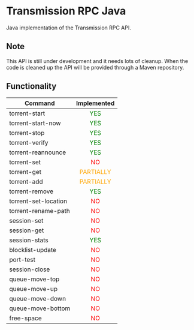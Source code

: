 Transmission RPC Java
=====================

Java implementation of the Transmission RPC API.


## Note
This API is still under development and it needs lots of cleanup. When the code is cleaned up the API will be provided through a Maven repository.

## Functionality

| Command              | Implemented                                  |
| -------------------- |:--------------------------------------------:|
| torrent-start        | <span style="color: green">YES</span>        |
| torrent-start-now    | <span style="color: green">YES</span>        |
| torrent-stop         | <span style="color: green">YES</span>        |
| torrent-verify       | <span style="color: green">YES</span>        |
| torrent-reannounce   | <span style="color: green">YES</span>        |
| torrent-set          | <span style="color: red">NO</span>           |
| torrent-get          | <span style="color: orange">PARTIALLY</span> |
| torrent-add          | <span style="color: orange">PARTIALLY</span> |
| torrent-remove       | <span style="color: green">YES</span>        |
| torrent-set-location | <span style="color: red">NO</span>           |
| torrent-rename-path  | <span style="color: red">NO</span>           |
| session-set          | <span style="color: red">NO</span>           |
| session-get          | <span style="color: red">NO</span>           |
| session-stats        | <span style="color: green">YES</span>        |
| blocklist-update     | <span style="color: red">NO</span>           |
| port-test            | <span style="color: red">NO</span>           |
| session-close        | <span style="color: red">NO</span>           |
| queue-move-top       | <span style="color: red">NO</span>           |
| queue-move-up        | <span style="color: red">NO</span>           |
| queue-move-down      | <span style="color: red">NO</span>           |
| queue-move-bottom    | <span style="color: red">NO</span>           |
| free-space           | <span style="color: red">NO</span>           |
